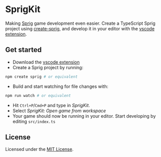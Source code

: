 # SprigKit

Making [Sprig](https://sprig.hackclub.com/) game development even easier. Create a TypeScript Sprig project using [create-sprig](./packages/create-sprig/), and develop it in your editor with the [vscode extension](./packages/vscode-extension/).

## Get started

-   Download the [vscode extension](https://marketplace.visualstudio.com/items?itemName=HackClub.sprigkit-extension)
-   Create a Sprig project by running:

```bash
npm create sprig # or equivalent
```

-   Build and start watching for file changes with:

```bash
npm run watch # or equivalent
```

-   Hit `Ctrl+P`/`Cmd+P` and type in _SprigKit_.
-   Select _SprigKit: Open game from workspace_
-   Your game should now be running in your editor. Start developing by editing `src/index.ts`

## License

Licensed under the [MIT License](./LICENSE).

